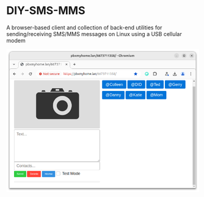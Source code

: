 # DIY-SMS-MMS
A browser-based client and collection of back-end utilities for sending/receiving SMS/MMS messages on Linux using a USB cellular modem
<p><img src="screenshot.png" width="600"></p>
